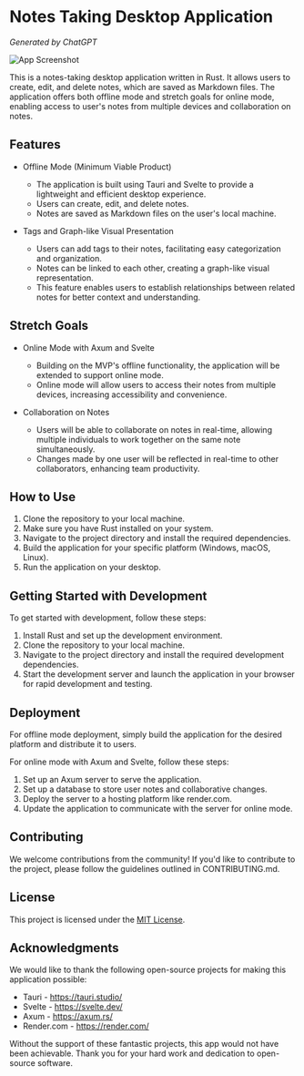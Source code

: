 # Notes Taking Desktop Application

*Generated by ChatGPT*

![App Screenshot](screenshot.png)

This is a notes-taking desktop application written in Rust. It allows users to create, edit, and delete notes, which are saved as Markdown files. The application offers both offline mode and stretch goals for online mode, enabling access to user's notes from multiple devices and collaboration on notes.

## Features

- Offline Mode (Minimum Viable Product)
  - The application is built using Tauri and Svelte to provide a lightweight and efficient desktop experience.
  - Users can create, edit, and delete notes.
  - Notes are saved as Markdown files on the user's local machine.

- Tags and Graph-like Visual Presentation
  - Users can add tags to their notes, facilitating easy categorization and organization.
  - Notes can be linked to each other, creating a graph-like visual representation.
  - This feature enables users to establish relationships between related notes for better context and understanding.

## Stretch Goals

- Online Mode with Axum and Svelte
  - Building on the MVP's offline functionality, the application will be extended to support online mode.
  - Online mode will allow users to access their notes from multiple devices, increasing accessibility and convenience.

- Collaboration on Notes
  - Users will be able to collaborate on notes in real-time, allowing multiple individuals to work together on the same note simultaneously.
  - Changes made by one user will be reflected in real-time to other collaborators, enhancing team productivity.

## How to Use

1. Clone the repository to your local machine.
2. Make sure you have Rust installed on your system.
3. Navigate to the project directory and install the required dependencies.
4. Build the application for your specific platform (Windows, macOS, Linux).
5. Run the application on your desktop.

## Getting Started with Development

To get started with development, follow these steps:

1. Install Rust and set up the development environment.
2. Clone the repository to your local machine.
3. Navigate to the project directory and install the required development dependencies.
4. Start the development server and launch the application in your browser for rapid development and testing.

## Deployment

For offline mode deployment, simply build the application for the desired platform and distribute it to users.

For online mode with Axum and Svelte, follow these steps:

1. Set up an Axum server to serve the application.
2. Set up a database to store user notes and collaborative changes.
3. Deploy the server to a hosting platform like render.com.
4. Update the application to communicate with the server for online mode.

## Contributing

We welcome contributions from the community! If you'd like to contribute to the project, please follow the guidelines outlined in CONTRIBUTING.md.

## License

This project is licensed under the [MIT License](LICENSE).

## Acknowledgments

We would like to thank the following open-source projects for making this application possible:

- Tauri - https://tauri.studio/
- Svelte - https://svelte.dev/
- Axum - https://axum.rs/
- Render.com - https://render.com/

Without the support of these fantastic projects, this app would not have been achievable. Thank you for your hard work and dedication to open-source software.
